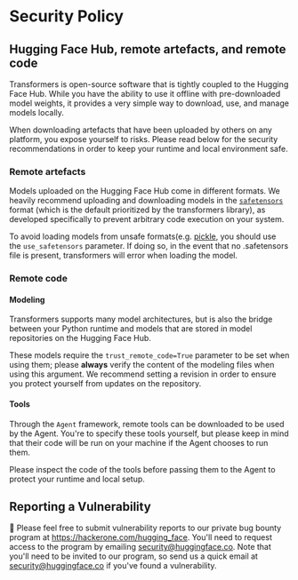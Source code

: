 # Security Policy

## Hugging Face Hub, remote artefacts, and remote code

Transformers is open-source software that is tightly coupled to the Hugging Face Hub. While you have the ability to use it
offline with pre-downloaded model weights, it provides a very simple way to download, use, and manage models locally.

When downloading artefacts that have been uploaded by others on any platform, you expose yourself to risks. Please
read below for the security recommendations in order to keep your runtime and local environment safe.

### Remote artefacts

Models uploaded on the Hugging Face Hub come in different formats. We heavily recommend uploading and downloading
models in the [`safetensors`](https://github.com/huggingface/safetensors) format (which is the default prioritized
by the transformers library), as developed specifically to prevent arbitrary code execution on your system.

To avoid loading models from unsafe formats(e.g. [pickle](https://docs.python.org/3/library/pickle.html), you should use the `use_safetensors` parameter. If doing so, in the event that no .safetensors file is present, transformers will error when loading the model.

### Remote code

#### Modeling

Transformers supports many model architectures, but is also the bridge between your Python runtime and models that
are stored in model repositories on the Hugging Face Hub.

These models require the `trust_remote_code=True` parameter to be set when using them; please **always** verify
the content of the modeling files when using this argument. We recommend setting a revision in order to ensure you
protect yourself from updates on the repository.

#### Tools

Through the `Agent` framework, remote tools can be downloaded to be used by the Agent. You're to specify these tools
yourself, but please keep in mind that their code will be run on your machine if the Agent chooses to run them.

Please inspect the code of the tools before passing them to the Agent to protect your runtime and local setup.

## Reporting a Vulnerability

🤗 Please feel free to submit vulnerability reports to our private bug bounty program at https://hackerone.com/hugging_face. You'll need to request access to the program by emailing security@huggingface.co.
Note that you'll need to be invited to our program, so send us a quick email at security@huggingface.co if you've found a vulnerability.

